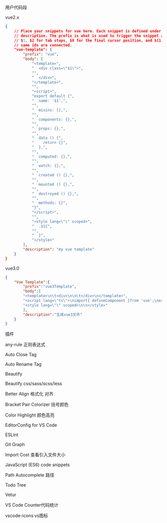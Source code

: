 用户代码段

vue2.x

```json
{
	// Place your snippets for vue here. Each snippet is defined under a snippet name and has a prefix, body and 
	// description. The prefix is what is used to trigger the snippet and the body will be expanded and inserted. Possible variables are:
	// $1, $2 for tab stops, $0 for the final cursor position, and ${1:label}, ${2:another} for placeholders. Placeholders with the 
	// same ids are connected.
	"vue-template": {
		"prefix": "vue",
		"body": [
			"<template>",
			"  <div class=\"$1\">",
			"",
			"  </div>",
			"</template>",
			"",
			"<script>",
			"export default {",
			"  name: '$1',",
			"",
			"  mixins: [],",
			"",
			"  components: {},",
			"",
			"  props: {},",
			"",
			"  data () {",
			"    return {}",
			"  },",
			"",
			"  computed: {},",
			"",
			"  watch: {},",
			"",
			"  created () {},",
			"",
			"  mounted () {},",
			"",
			"  destroyed () {},",
			"",
			"  methods: {}",
			"}",
			"</script>",
			"",
			"<style lang=\"\" scoped>",
			"  .$1{",
			"",
			"  }",
			"</style>"
		],
		"description": "my vue template"
	}
}
```



vue3.0

```json
{
	"Vue Template":{
		"prefix":"vue3Template",
		"body":[
		"<template>\n\t<div>\n\n\t</div>\n</template>",
		"<script lang=\"ts\">\nimport{ defineComponent }from 'vue';\nexport default defineComponent({\n\tname: \"\",\n\tsetup: () => {\n\n\t}\n})\n</script>",
		"<style lang=\"\" scoped>\n\n</style>"
		],
		"description":"生成vue3文件"
	}
}
```



插件

any-rule 正则表达式

Auto Close Tag

Auto Rename Tag

Beautify

Beautify css/sass/scss/less

Better Align 格式化 对齐

Bracket Pair Colorizer 括号颜色

Color Highlight 颜色高亮

EditorConfig for VS Code

ESLint

Git Graph

Import Cost 查看引入文件大小

JavaScript (ES6) code snippets

Path Autocomplete 路径

Todo Tree

Vetur

VS Code Counter代码统计

vscode-icons vs图标

